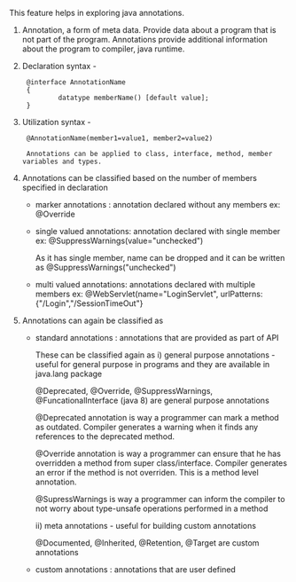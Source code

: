This feature helps in exploring java annotations.

1) Annotation, a form of meta data. Provide data about a program that is not part of the program. Annotations provide additional information about the program to compiler, java runtime.

2) Declaration syntax -

		@interface AnnotationName 
		{
				datatype memberName() [default value];
		}

3) Utilization syntax - 

	 	@AnnotationName(member1=value1, member2=value2)
 
		Annotations can be applied to class, interface, method, member variables and types. 

4) Annotations can be classified based on the number of members specified in declaration 

      - marker annotations : annotation declared without any members 
		ex: @Override 
				
      - single valued annotations: annotation declared with single member
		ex: @SuppressWarnings(value="unchecked")
				
		As it has single member, name can be dropped and it can be written as @SuppressWarnings("unchecked")
				
      - multi valued annotations: annotations declared with multiple members 
        	ex: @WebServlet(name="LoginServlet", urlPatterns: {"/Login","/SessionTimeOut"}
				
5) Annotations can again be classified as 
    
     - standard annotations :  annotations that are provided as part of API 
     
       These can be classified again as
   	   i)  general purpose annotations - useful for general purpose in programs and they are available in java.lang package
	  
	      @Deprecated, @Override, @SuppressWarnings, @FuncationalInterface (java 8) are general purpose annotations
	      
	      @Deprecated annotation is way a programmer can mark a method as outdated. Compiler generates a warning when it finds any references to the deprecated method.
	      
	      @Override annotation is way a programmer can ensure that he has overridden a method from super class/interface. Compiler generates an error if the method is not overriden. This is a method level annotation.
	      
	      @SupressWarnings is way a programmer can inform the compiler to not worry about type-unsafe operations performed in a method
	  
	   ii) meta annotations - useful for building custom annotations 
	  
	      @Documented, @Inherited, @Retention, @Target are custom annotations
     
     - custom annotations : annotations that are user defined
				
